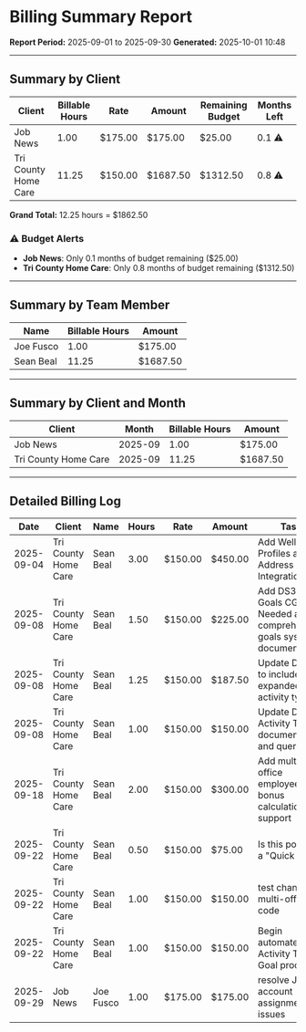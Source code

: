 # Billing Summary Report

**Report Period:** 2025-09-01 to 2025-09-30
**Generated:** 2025-10-01 10:48

---

## Summary by Client

| Client | Billable Hours | Rate | Amount | Remaining Budget | Months Left |
|--------|----------------|------|--------|------------------|-------------|
| Job News | 1.00 | $175.00 | $175.00 | $25.00 | 0.1 ⚠️ |
| Tri County Home Care | 11.25 | $150.00 | $1687.50 | $1312.50 | 0.8 ⚠️ |

**Grand Total:** 12.25 hours = $1862.50

### ⚠️ Budget Alerts

- **Job News**: Only 0.1 months of budget remaining ($25.00)
- **Tri County Home Care**: Only 0.8 months of budget remaining ($1312.50)

---

## Summary by Team Member

| Name | Billable Hours | Amount |
|------|----------------|--------|
| Joe Fusco | 1.00 | $175.00 |
| Sean Beal | 11.25 | $1687.50 |

---

## Summary by Client and Month

| Client | Month | Billable Hours | Amount |
|--------|-------|----------------|--------|
| Job News | 2025-09 | 1.00 | $175.00 |
| Tri County Home Care | 2025-09 | 11.25 | $1687.50 |

---

## Detailed Billing Log

| Date | Client | Name | Hours | Rate | Amount | Task |
|------|--------|------|-------|------|--------|------|
| 2025-09-04 | Tri County Home Care | Sean Beal | 3.00 | $150.00 | $450.00 | Add WellSky Profiles and Address Integration |
| 2025-09-08 | Tri County Home Care | Sean Beal | 1.50 | $150.00 | $225.00 | Add DS319 Goals CG Needed and comprehensive goals system documentation |
| 2025-09-08 | Tri County Home Care | Sean Beal | 1.25 | $150.00 | $187.50 | Update DS304 to include expanded activity types |
| 2025-09-08 | Tri County Home Care | Sean Beal | 1.00 | $150.00 | $150.00 | Update DS304 Activity Tags documentation and query filter |
| 2025-09-18 | Tri County Home Care | Sean Beal | 2.00 | $150.00 | $300.00 | Add multi-office employee bonus calculation support |
| 2025-09-22 | Tri County Home Care | Sean Beal | 0.50 | $150.00 | $75.00 | Is this possible a "Quick Fix" |
| 2025-09-22 | Tri County Home Care | Sean Beal | 1.00 | $150.00 | $150.00 | test changes to multi-office code |
| 2025-09-22 | Tri County Home Care | Sean Beal | 1.00 | $150.00 | $150.00 | Begin automated Activity Tag & Goal process |
| 2025-09-29 | Job News | Joe Fusco | 1.00 | $175.00 | $175.00 | resolve JN account assignment issues |
